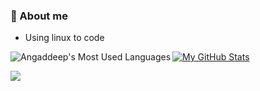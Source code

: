 
### 🔭 About me
- Using linux to code

[![My GitHub Stats](https://github-readme-stats.vercel.app/api/?username=Angxddeep&count_private=true&theme=algolia&hide_border=true&border_radius=10&showicons=true)]()
<img align="left" alt="Angaddeep's Most Used Languages" src="https://github-readme-stats-wequ-acexswaroop.vercel.app/api/top-langs/?username=angxddeep&show_icons=true&hide_border=false&title_color=ff652f&icon_color=FFE400&bg_color=09131B&text_color=ffffff&border_color=0c1a25" />

![](https://komarev.com/ghpvc/?username=Angxddeep&color=blue)
